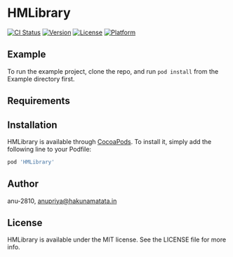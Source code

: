 # HMLibrary

[![CI Status](http://img.shields.io/travis/anu-2810/HMLibrary.svg?style=flat)](https://travis-ci.org/anu-2810/HMLibrary)
[![Version](https://img.shields.io/cocoapods/v/HMLibrary.svg?style=flat)](http://cocoapods.org/pods/HMLibrary)
[![License](https://img.shields.io/cocoapods/l/HMLibrary.svg?style=flat)](http://cocoapods.org/pods/HMLibrary)
[![Platform](https://img.shields.io/cocoapods/p/HMLibrary.svg?style=flat)](http://cocoapods.org/pods/HMLibrary)

## Example

To run the example project, clone the repo, and run `pod install` from the Example directory first.

## Requirements

## Installation

HMLibrary is available through [CocoaPods](http://cocoapods.org). To install
it, simply add the following line to your Podfile:

```ruby
pod 'HMLibrary'
```

## Author

anu-2810, anupriya@hakunamatata.in

## License

HMLibrary is available under the MIT license. See the LICENSE file for more info.
